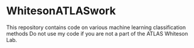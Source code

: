 # WhitesonATLASwork
This repository contains code on various machine learning classification methods 
Do not use my code if you are not a part of the ATLAS Whiteson Lab.
